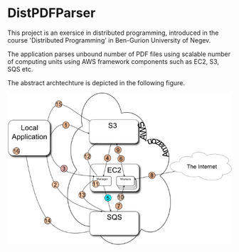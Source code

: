 # DistPDFParser
This project is an exersice in distributed programming, introduced in the course 'Distributed Programming' in Ben-Gurion University of Negev.

The application parses unbound number of PDF files using scalable number of computing units using AWS framework components such as EC2, S3, SQS etc.

The abstract archtechture is depicted in the following figure.

![architecture](https://github.com/rotba/DistPDFParser/blob/master/arch.png)

